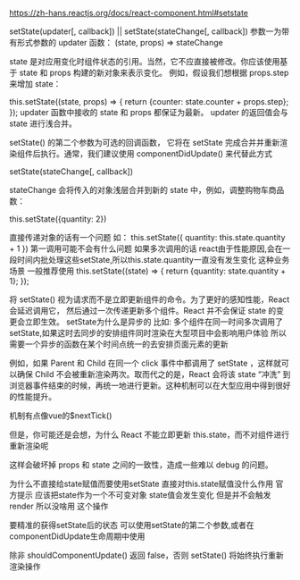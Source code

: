 https://zh-hans.reactjs.org/docs/react-component.html#setstate

setState(updater[, callback]) || setState(stateChange[, callback])
参数一为带有形式参数的 updater 函数：
(state, props) => stateChange

state 是对应用变化时组件状态的引用。当然，它不应直接被修改。你应该使用基于 state 和 props 构建的新对象来表示变化。
例如，假设我们想根据 props.step 来增加 state：

this.setState((state, props) => {
  return {counter: state.counter + props.step};
});
updater 函数中接收的 state 和 props 都保证为最新。
updater 的返回值会与 state 进行浅合并。

setState() 的第二个参数为可选的回调函数，
它将在 setState 完成合并并重新渲染组件后执行。通常，我们建议使用 componentDidUpdate() 来代替此方式

setState(stateChange[, callback])

stateChange 会将传入的对象浅层合并到新的 state 中，例如，调整购物车商品数：

this.setState({quantity: 2})

直接传递对象的话有一个问题
如：
    this.setState({
        quantity: this.state.quantity + 1
    })
    第一调用可能不会有什么问题
    如果多次调用的话
    react由于性能原因,会在一段时间内批处理这些setState,所以this.state.quantity一直没有发生变化
    这种业务场景
    一般推荐使用
    this.setState((state) => {
        return {quantity: state.quantity + 1};
    });




将 setState() 视为请求而不是立即更新组件的命令。为了更好的感知性能，React 会延迟调用它，
然后通过一次传递更新多个组件。React 并不会保证 state 的变更会立即生效。
setState为什么是异步的
比如: 多个组件在同一时间多次调用了setState,如果这时去同步的安排组件同时渲染在大型项目中会影响用户体验
所以需要一个异步的函数在某个时间点统一的去安排页面元素的更新

例如，如果 Parent 和 Child 在同一个 click 事件中都调用了 setState ，这样就可以确保 Child 不会被重新渲染两次。取而代之的是，React 会将该 state “冲洗” 到浏览器事件结束的时候，再统一地进行更新。这种机制可以在大型应用中得到很好的性能提升。

机制有点像vue的$nextTick()

但是，你可能还是会想，为什么 React 不能立即更新 this.state，而不对组件进行重新渲染呢

这样会破坏掉 props 和 state 之间的一致性，造成一些难以 debug 的问题。

为什么不直接给state赋值而要使用setState
直接对this.state赋值没什么作用 官方提示 应该把state作为一个不可变对象
state值会发生变化 但是并不会触发render
所以没啥用 这个操作

要精准的获得setState后的状态 可以使用setState的第二个参数,或者在componentDidUpdate生命周期中使用

除非 shouldComponentUpdate() 返回 false，否则 setState() 将始终执行重新渲染操作